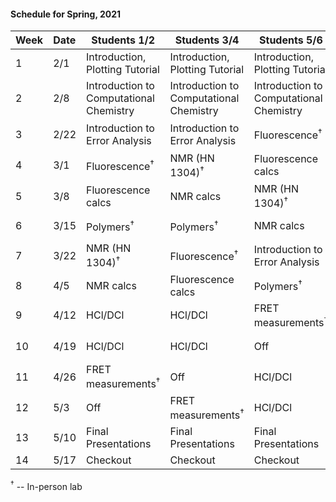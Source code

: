 #### Schedule for Spring, 2021

| Week 			| Date 		| Students 1/2 								| Students 3/4 								| Students 5/6 								| Students 7/8 								|
|:-------		| :------	|  ---------								| -----------								|  --------- 								| -----------								|
| 1				| 	2/1 	| Introduction, Plotting Tutorial 			| Introduction, Plotting Tutorial 			| Introduction, Plotting Tutorial 			| Introduction, Plotting Tutorial 			|
| 2				| 	2/8 	| Introduction to Computational Chemistry 	| Introduction to Computational Chemistry 	| Introduction to Computational Chemistry 	| Introduction to Computational Chemistry 	|
| 3				| 	2/22 	| Introduction to Error Analysis 			| Introduction to Error Analysis 			| Fluorescence<sup>†</sup> 					| NMR (HN 1304)<sup>†</sup> 				|
| 4				| 	3/1 	| Fluorescence<sup>†</sup> 		 			| NMR (HN 1304)<sup>†</sup> 				| Fluorescence calcs						| NMR calcs 								|
| 5				| 	3/8 	| Fluorescence calcs						| NMR calcs 								| NMR (HN 1304)<sup>†</sup> 				| Fluorescence<sup>†</sup> 					|
| 6				| 	3/15 	| Polymers<sup>†</sup> 						| Polymers<sup>†</sup> 						| NMR calcs 								| Fluorescence calcs						|
| 7				| 	3/22 	| NMR (HN 1304)<sup>†</sup> 				| Fluorescence<sup>†</sup> 					| Introduction to Error Analysis 			| Introduction to Error Analysis 			|
| 8				| 	4/5 	| NMR calcs 								| Fluorescence calcs						| Polymers<sup>†</sup> 						| Polymers<sup>†</sup> 						|
| 9				| 	4/12 	| HCl/DCl 									| HCl/DCl 									| FRET measurements<sup>†</sup> 			| Off 										|
| 10			| 	4/19 	| HCl/DCl 									| HCl/DCl 									| Off 										| FRET measurements<sup>†</sup> 			|
| 11 			| 	4/26 	| FRET measurements<sup>†</sup> 			| Off 										| HCl/DCl 									| HCl/DCl 									|
| 12 			| 	5/3 	| Off 										| FRET measurements<sup>†</sup> 			| HCl/DCl 									| HCl/DCl 									|
| 13			| 	5/10 	| Final Presentations 						| Final Presentations 						| Final Presentations 						| Final Presentations 						|
| 14			| 	5/17 	| Checkout 									| Checkout 									| Checkout 									| Checkout 									|

<sup>†</sup> -- In-person lab
